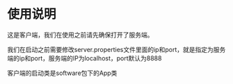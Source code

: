 # 使用说明

这是客户端，我们在使用之前请先确保打开了服务端。

我们在启动之前需要修改server.properties文件里面的ip和port，就是指定为服务端的ip和port，服务端的IP为localhost，port默认为8888

客户端的启动类是software包下的App类

